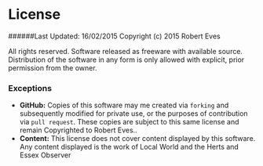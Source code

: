 # License
######Last Updated: 16/02/2015
Copyright (c) 2015 Robert Eves

All rights reserved. Software released as freeware with available source. Distribution of the software in any form is only allowed with explicit, prior permission from the owner.


### Exceptions
* **GitHub:** Copies of this software may me created via `forking` and subsequently modified for private use, or the purposes of contribution via `pull request`. These copies are subject to this same license and remain Copyrighted to Robert Eves..
* **Content:** This license does not cover content displayed by this software. Any content displayed is the work of Local World and the Herts and Essex Observer
